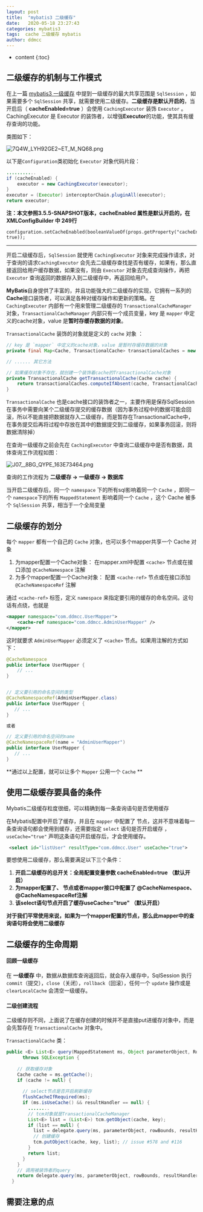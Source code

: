 ```yaml
---
layout: post
title:  "mybatis3 二级缓存"
date:   2020-05-18 23:27:43
categories: mybatis3
tags:  cache 二级缓存 mybatis
author: ddmcc
---
```


* content
{:toc}


## 二级缓存的机制与工作模式

在上一篇 [mybatis3 一级缓存](https://ddmcc.cn/2020/05/11/mybatis-first-level-cache/) 中提到一级缓存的最大共享范围是 `SqlSession` ，如果需要多个 `SqlSession`  共享，就需要使用二级缓存。**二级缓存是默认开启的**，当开启后（ **cacheEnabled=true** ）会使用 `CachingExecutor` 装饰 `Executor` 。CachingExecutor 是 Executor 的装饰者，以增强**Executor**的功能，使其具有缓存查询的功能。









类图如下：

![7Q4W_LYH92GE2~ET_M_NQ68.png](https://i.loli.net/2020/05/21/MSGcHRwZ86vebyn.png) 

以下是`Configuration`类初始化 `Executor` 对象代码片段：

```java
...........
if (cacheEnabled) {
    executor = new CachingExecutor(executor);
}
executor = (Executor) interceptorChain.pluginAll(executor);
return executor;
```



**注：本文参照3.5.5-SNAPSHOT版本，cacheEnabled 属性是默认开启的，在 XMLConfigBuilder 中 249行**

```
configuration.setCacheEnabled(booleanValueOf(props.getProperty("cacheEnabled"), true));
```





---

开启二级缓存后，`SqlSession` 就使用 `CachingExecutor` 对象来完成操作请求，对于查询的请求`CachingExecutor` 会先去二级缓存查找是否有缓存，如果有，那么直接返回给用户缓存数据，如果没有，则由 ``Executor`` 对象去完成查询操作，再把``Executor`` 查询返回的数据存入到二级缓存中，再返回给用户。



**MyBatis**自身提供了丰富的，并且功能强大的二级缓存的实现，它拥有一系列的**Cache**接口装饰者，可以满足各种对缓存操作和更新的策略。在 `CachingExecuter` 内部有一个用来管理二级缓存的 `TransactionalCacheManager` 对象，`TransactionalCacheManager` 内部只有一个成员变量，key 是 `mapper` 中定义的cache对象，value 是**暂时存缓存数据的对象**。



`TransactionalCache` 装饰的对象就是定义的 `cache` 对象 ：

```java
// key 是 `mapper` 中定义的cache对象，value 是暂时存缓存数据的对象
private final Map<Cache, TransactionalCache> transactionalCaches = new HashMap<>();

// ...... 其它方法

// 如果缓存对象不存在，就创建一个装饰着cache的TransactionalCache对象
private TransactionalCache getTransactionalCache(Cache cache) {
    return transactionalCaches.computeIfAbsent(cache, TransactionalCache::new);
}
```



`TransactionalCache` 也是cache接口的装饰者之一，主要作用是保存SqlSession在事务中需要向某个二级缓存提交的缓存数据（因为事务过程中的数据可能会回滚，所以不能直接把数据就存入二级缓存，而是暂存在TransactionalCache中，在事务提交后再将过程中存放在其中的数据提交到二级缓存，如果事务回滚，则将数据清除掉）



在查询一级缓存之前会先在 `CachingExecutor` 中查询二级缓存中是否有数据，具体查询工作流程如图：

![J07__8BG_QYPE_163E73464.png](https://i.loli.net/2020/05/21/GZHuXFeU68tOqcE.png)

查询的工作流程为 **二级缓存 -> 一级缓存 -> 数据库**



当开启二级缓存后，同一个 `namespace` 下的所有sql影响着同一个 `Cache` ，即同一个 `namespace`下的所有 `MappedStatement` 影响着同一个 `Cache` ，这个 Cache 被多个 `SqlSession` 共享，相当于一个全局变量



## 二级缓存的划分 

每个 `mapper` 都有一个自己的 `Cache` 对象，也可以多个mapper共享一个 Cache 对象

1. 为mapper配置一个Cache对象： 在mapper.xml中配置 `<cache>` 节点或在接口添加 `@CacheNamespace` 注解
2. 为多个mapper配置一个Cache对象： 配置 `<cache-ref>` 节点或在接口添加 `@CacheNamespaceRef` 注解



通过 `<cache-ref>` 标签，定义 `namespace` 来指定要引用的缓存的命名空间。这句话有点绕，也就是

```xml
<mapper namespace="com.ddmcc.UserMapper">
    <cache-ref namespace="com.ddmcc.AdminUserMapper" />
</mapper>
```



这时就要求 `AdminUserMapper` 必须定义了 `<cache>` 节点。如果用注解的方式如下：



```java
@CacheNamespace
public interface UserMapper {
    // ...   
}


// 定义要引用的命名空间的类型
@CacheNamespaceRef(AdminUserMapper.class)
public interface UserMapper {
   // ...
}

或者 

// 定义要引用的命名空间的name
@CacheNamespaceRef(name = "AdminUserMapper")
public interface UserMapper {
   // ...
}
```



**通过以上配置，就可以让多个 `Mapper` 公用一个 `Cache` **



## 使用二级缓存要具备的条件

Mybatis二级缓存粒度很细，可以精确到每一条查询语句是否使用缓存



在Mybatis配置中开启了缓存，并且在 `mapper` 中配置了 <cache> 节点，这并不意味着每一条查询语句都会使用到缓存，还需要指定 `select` 语句是否开启缓存 ， `useCache="true"` 声明这条语句开启缓存后，才会使用缓存。



```xml
 <select id="listUser" resultType="com.ddmcc.User" useCache="true">
```



要想使用二级缓存，那么需要满足以下三个条件：



1. **开启二级缓存的总开关：全局配置变量参数  cacheEnabled=true （默认开启）**
2. **为mapper配置了<cache>、<cacheRef> 节点或者mapper接口中配置了 @CacheNamespace、@CacheNamespaceRef注解**
3. **该select语句节点开启了缓存useCache="true" （默认开启）**



**对于我们平常使用来说，如果为一个mapper配置的<cache>节点，那么此mapper中的查询语句将会使用二级缓存**



## 二级缓存的生命周期

#### 回顾一级缓存

在 **一级缓存** 中，数据从数据库查询返回后，就会存入缓存中，SqlSession 执行 `commit`（提交），`close`（关闭），`rollback`（回滚），任何一个 `update` 操作或是 `clearLocalCache` 会清空一级缓存。



#### 二级创建流程

二级缓存则不同，上面说了在缓存创建的时候并不是直接put进缓存对象中，而是会先暂存在 `TransactionalCache` 对象中。

`TransactionalCache` 类：

```java
public <E> List<E> query(MappedStatement ms, Object parameterObject, RowBounds rowBounds, ResultHandler resultHandler, CacheKey key, BoundSql boundSql)
      throws SQLException {
    
    // 获取缓存对象
    Cache cache = ms.getCache();
    if (cache != null) {
      
      // select节点是否开启刷新缓存
      flushCacheIfRequired(ms);
      if (ms.isUseCache() && resultHandler == null) {
        ........
        // tcm对象就是TransactionalCacheManager
        List<E> list = (List<E>) tcm.getObject(cache, key);
        if (list == null) {
          list = delegate.query(ms, parameterObject, rowBounds, resultHandler, key, boundSql);
          // 创建缓存
          tcm.putObject(cache, key, list); // issue #578 and #116
        }
        return list;
      }
    }
    // 调用被装饰者的query
    return delegate.query(ms, parameterObject, rowBounds, resultHandler, key, boundSql);
  }
```





## 需要注意的点

